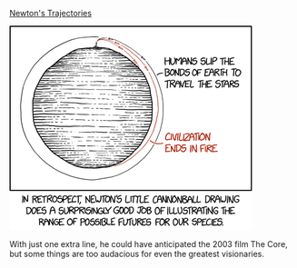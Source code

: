 [Newton's Trajectories](https://xkcd.com/2011)

![Newton's Trajectories](./random_comic.png)

With just one extra line, he could have anticipated the 2003 film The Core, but some things are too audacious for even the greatest visionaries.

